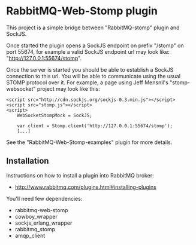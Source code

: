 
RabbitMQ-Web-Stomp plugin
=========================

This project is a simple bridge between "RabbitMQ-stomp" plugin and
SockJS.

Once started the plugin opens a SockJS endpoint on prefix "/stomp" on
port 55674, for example a valid SockJS endpoint url may look like:
"http://127.0.0.1:55674/stomp".

Once the server is started you should be able to establish a SockJS
connection to this url. You will be able to communicate using the
usual STOMP protocol over it. For example, a page using Jeff Mensnil's
"stomp-websocket" project may look like this:


    <script src="http://cdn.sockjs.org/sockjs-0.3.min.js"></script>
    <script src="stomp.js"></script>
    <script>
        WebSocketStompMock = SockJS;

        var client = Stomp.client('http://127.0.0.1:55674/stomp');
        [...]

See the "RabbitMQ-Web-Stomp-examples" plugin for more details.


Installation
------------

Instructions on how to install a plugin into RabbitMQ broker:

  * http://www.rabbitmq.com/plugins.html#installing-plugins

You'll need few dependencies:

 * rabbitmq-web-stomp
 * cowboy_wrapper
 * sockjs_erlang_wrapper
 * rabbitmq_stomp
 * amqp_client
